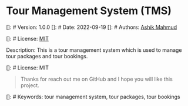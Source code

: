 # Tour Management System (TMS)

[]: # Version: 1.0.0
[]: # Date: 2022-09-19
[]: # Authors: [Ashik Mahmud](https://ashikmahmud.me)

[]: # License: [MIT](https://opensource.org/licenses/MIT)

Description: This is a tour management system which is used to manage tour packages and tour bookings.

[]: # License: MIT

> Thanks for reach out me on GitHub and I hope you will like this project.

[]: # Keywords: tour management system, tour packages, tour bookings
